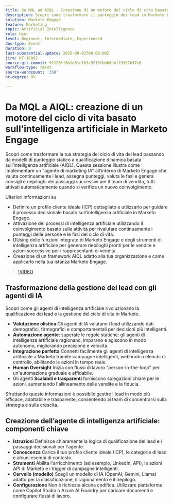 ```yaml
---
title: Da MQL ad AIQL - Creazione di un motore del ciclo di vita basato sull’intelligenza artificiale in Marketo Engage
description: Scopri come trasformare il punteggio dei lead in Marketo Engage con la gestione del ciclo di vita basata sull’intelligenza artificiale, informazioni automatizzate e consigli pronti per la vendita.
solution: Marketo Engage
feature: Marketing
topic: Artificial Intelligence
role: User
level: Beginner, Intermediate, Experienced
doc-type: Event
duration: 0
last-substantial-update: 2025-09-02T00:00:00Z
jira: KT-18862
source-git-commit: 91120ff6bfd81c7b3c9218fbbb6dbff9397b37e6
workflow-type: tm+mt
source-wordcount: '358'
ht-degree: 0%

---
```



# Da MQL a AIQL: creazione di un motore del ciclo di vita basato sull’intelligenza artificiale in Marketo Engage

Scopri come trasformare la tua strategia del ciclo di vita del lead passando da modelli di punteggio statico a qualificazione dinamica basata sull’intelligenza artificiale (AIQL). Questa sessione illustra come implementare un &quot;agente di marketing IA&quot; all’interno di Marketo Engage che valuta continuamente i lead, assegna punteggi, valuta le fasi e genera consigli e riepiloghi dei passaggi successivi per il team di vendita, tutti attivati automaticamente quando si verifica un nuovo coinvolgimento.

Ulteriori informazioni su

* Definire un profilo cliente ideale (ICP) dettagliato e utilizzarlo per guidare il processo decisionale basato sull’intelligenza artificiale in Marketo Engage.
* Attivazione dei processi di intelligenza artificiale utilizzando il coinvolgimento basato sulle attività per rivalutare continuamente i punteggi delle persone e le fasi del ciclo di vita.
* DUsing delle funzioni integrate di Marketo Engage e degli strumenti di intelligenza artificiale per generare riepiloghi pronti per le vendite e azioni successive per i rappresentanti di vendita.
* Creazione di un framework AIQL adatto alla tua organizzazione e come applicarlo nella tua istanza Marketo Engage.

>[!VIDEO](https://video.tv.adobe.com/v/3471387/?learn=on&enablevpops)

## Trasformazione della gestione dei lead con gli agenti di IA

Scopri come gli agenti di intelligenza artificiale rivoluzionano la qualificazione dei lead e la gestione del ciclo di vita in Marketo.

* **Valutazione olistica** Gli agenti di IA valutano i lead utilizzando dati demografici, firmografici e comportamentali per decisioni più intelligenti.
* **Automazione agente**: superate le regole statiche: gli agenti di intelligenza artificiale ragionano, imparano e agiscono in modo autonomo, migliorando precisione e velocità.
* **Integrazione perfetta** Connetti facilmente gli agenti di intelligenza artificiale a Marketo tramite campagne intelligenti, webhook o elenchi di controllo, abilitando le azioni in tempo reale.
* **Human Oversight** Inizia con flussi di lavoro &quot;person-in-the-loop&quot; per un&#39;automazione graduale e affidabile.
* Gli agenti **Scalabili e trasparenti** forniscono spiegazioni chiare per le azioni, aumentando l&#39;allineamento delle vendite e la fiducia.

Sfruttando queste informazioni è possibile gestire i lead in modo più efficace, adattabile e trasparente, consentendo ai team di concentrarsi sulla strategia e sulla crescita.

## Creazione dell’agente di intelligenza artificiale: componenti chiave

* **Istruzioni** Definisce chiaramente la logica di qualificazione del lead e i passaggi decisionali per l&#39;agente.
* **Conoscenza** Carica il tuo profilo cliente ideale (ICP), le categorie di lead e alcuni esempi di contesto.
* **Strumenti** Abilita l&#39;arricchimento (ad esempio, LinkedIn, API), le azioni API di Marketo e i trigger di campagne intelligenti.
* **Cervello (modello)** Scegli un modello di IA (OpenAI, Gemini, Llama) adatto per la classificazione, il ragionamento e il riepilogo.
* **Configurazione** Non è richiesta alcuna codifica. Utilizzare piattaforme come Copilot Studio o Azure AI Foundry per caricare documenti e configurare flussi di lavoro.
